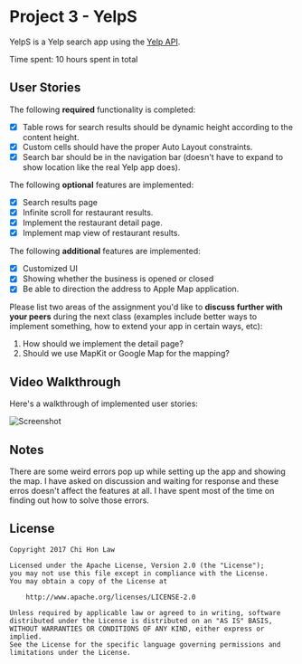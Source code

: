 # Project 3 - YelpS

YelpS is a Yelp search app using the [Yelp API](http://www.yelp.com/developers/documentation/v2/search_api).

Time spent: 10 hours spent in total

## User Stories

The following **required** functionality is completed:

- [X] Table rows for search results should be dynamic height according to the content height.
- [X] Custom cells should have the proper Auto Layout constraints.
- [X] Search bar should be in the navigation bar (doesn't have to expand to show location like the real Yelp app does).

The following **optional** features are implemented:

- [X] Search results page
- [X] Infinite scroll for restaurant results.
- [X] Implement the restaurant detail page.
- [X] Implement map view of restaurant results.

The following **additional** features are implemented:

- [X] Customized UI
- [X] Showing whether the business is opened or closed
- [X] Be able to direction the address to Apple Map application.

Please list two areas of the assignment you'd like to **discuss further with your peers** during the next class (examples include better ways to implement something, how to extend your app in certain ways, etc):

1. How should we implement the detail page?
2. Should we use MapKit or Google Map for the mapping?

## Video Walkthrough 

Here's a walkthrough of implemented user stories:

![Screenshot](walkthrough.gif)

## Notes

There are some weird errors pop up while setting up the app and showing the map. I have asked on discussion and waiting for response and these erros doesn't affect the features at all. I have spent most of the time on finding out how to solve those errors.

## License

    Copyright 2017 Chi Hon Law

    Licensed under the Apache License, Version 2.0 (the "License");
    you may not use this file except in compliance with the License.
    You may obtain a copy of the License at

        http://www.apache.org/licenses/LICENSE-2.0

    Unless required by applicable law or agreed to in writing, software
    distributed under the License is distributed on an "AS IS" BASIS,
    WITHOUT WARRANTIES OR CONDITIONS OF ANY KIND, either express or implied.
    See the License for the specific language governing permissions and
    limitations under the License.